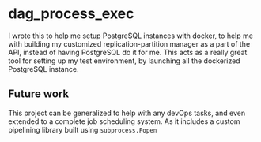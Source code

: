 # dag_process_exec

I wrote this to help me setup PostgreSQL instances with docker, to help me with building my customized replication-partition manager as a part of the API, instead of having PostgreSQL do it for me. This acts as a really great tool for setting up my test environment, by launching all the dockerized PostgreSQL instance. 

## Future work 

This project can be generalized to help with any devOps tasks, and even extended to a complete job scheduling system. As it includes a custom pipelining library built using `subprocess.Popen`

